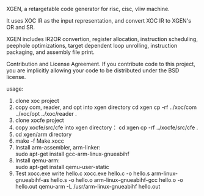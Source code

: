 XGEN, a retargetable code generator for risc, cisc, vliw machine.

It uses XOC IR as the input representation, and convert XOC IR to XGEN's OR and SR.

XGEN includes IR2OR convertion, register allocation, instruction scheduling, peephole optimizations, target dependent loop unrolling, instruction packaging, and assembly file print.

Contribution and License Agreement. If you contribute code to this project, you are implicitly allowing your code to be distributed under the BSD license.

usage:
 1. clone xoc project
 2. copy com, reader, and opt into xgen directory
    cd xgen
    cp -rf ../xoc/com ../xoc/opt ../xoc/reader .
 3. clone xocfe project
 4. copy xocfe/src/cfe into xgen directory：
    cd xgen
    cp -rf ../xocfe/src/cfe .
 5. cd xgen/arm directory     
 6. make -f Make.xocc  
 7. Install arm-assembler, arm-linker:    
    sudo apt-get install gcc-arm-linux-gnueabihf
 8. Install qemu-arm:    
    sudo apt-get install qemu-user-static
 9. Test xocc.exe
    write hello.c
    xocc.exe hello.c -o hello.s
    arm-linux-gnueabihf-as hello.s -o hello.o
    arm-linux-gnueabihf-gcc hello.o -o hello.out
    qemu-arm -L /usr/arm-linux-gnueabihf hello.out    
